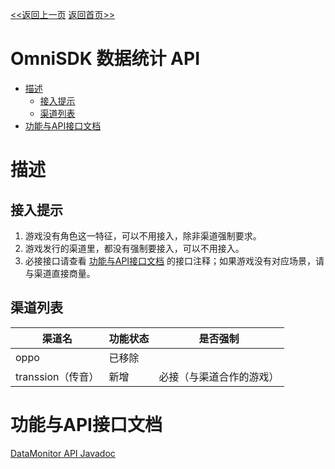 [<<返回上一页](/sdk-docs/docs/omni-sdk/OmniSDK接入指南.md#336-数据统计)         [返回首页>>](/sdk-docs)

OmniSDK 数据统计 API
=====

<!-- TOC -->

- [描述](#描述)
    - [接入提示](#接入提示)
    - [渠道列表](#渠道列表)
- [功能与API接口文档](#功能与api接口文档)

<!-- /TOC -->

# 描述

## 接入提示
1. 游戏没有角色这一特征，可以不用接入，除非渠道强制要求。
2. 游戏发行的渠道里，都没有强制要接入，可以不用接入。
2. 必接接口请查看 [功能与API接口文档](#功能与api接口文档) 的接口注释；如果游戏没有对应场景，请与渠道直接商量。

## 渠道列表
| 渠道名            | 功能状态 | 是否强制                 |
| ----------------- | -------- | ------------------------ |
| oppo              | 已移除   |                          |
| transsion（传音） | 新增     | 必接（与渠道合作的游戏） |


# 功能与API接口文档
[DataMonitor API Javadoc][IDataMonitor]



[IDataMonitor]:./api/html/-omni-s-d-k/com.kingsoft.shiyou.omnisdk.api.interfaces/-i-data-monitor/index.html